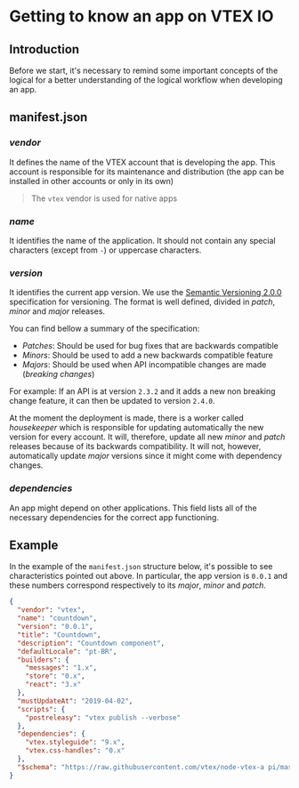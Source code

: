 # Getting to know an app on VTEX IO

## Introduction

Before we start, it's necessary to remind some important concepts of the logical for a better understanding of the logical workflow when developing an app.

## manifest.json

### *vendor*

It defines the name of the VTEX account that is developing the app. This account is responsible for its maintenance and distribution (the app can be installed in other accounts or only in its own)

>The `vtex` vendor is used for native apps

### *name* 

It identifies the name of the application. It should not contain any special characters (except from `-`) or uppercase characters.

### *version* 

It identifies the current app version. We use the [Semantic Versioning 2.0.0](https://semver.org/) specification for versioning. The format is well defined, divided in *patch*, *minor* and *major* releases.

You can find bellow a summary of the specification: 

- *Patches*: Should be used for bug fixes that are backwards compatible 
- *Minors*: Should be used to add a new backwards compatible feature 
- *Majors*: Should be used when API incompatible changes are made (*breaking changes*)

For example: If an API is at version `2.3.2` and it adds a new non breaking change feature, it can then be updated to version `2.4.0`.

At the moment the deployment is made, there is a worker called *housekeeper* which is responsible for updating automatically the new version for every account. It will, therefore, update all new *minor* and *patch* releases because of its backwards compatibility. It will not, however, automatically update *major* versions since it might come with dependency changes. 

### *dependencies*

An app might depend on other applications. This field lists all of the necessary dependencies for the correct app functioning. 

## Example

In the example of the `manifest.json` structure below, it's possible to see characteristics pointed out above. In particular, the app version is `0.0.1` and these numbers correspond respectively to its *major*, *minor* and *patch*.

```json
{
  "vendor": "vtex",
  "name": "countdown",
  "version": "0.0.1",
  "title": "Countdown",
  "description": "Countdown component",
  "defaultLocale": "pt-BR",
  "builders": {
    "messages": "1.x",
    "store": "0.x",
    "react": "3.x"
  },
  "mustUpdateAt": "2019-04-02",
  "scripts": {
    "postreleasy": "vtex publish --verbose"
  },
  "dependencies": {
    "vtex.styleguide": "9.x",
    "vtex.css-handles": "0.x"
  },
  "$schema": "https://raw.githubusercontent.com/vtex/node-vtex-a pi/master/gen/manifest.schema"
}
```



